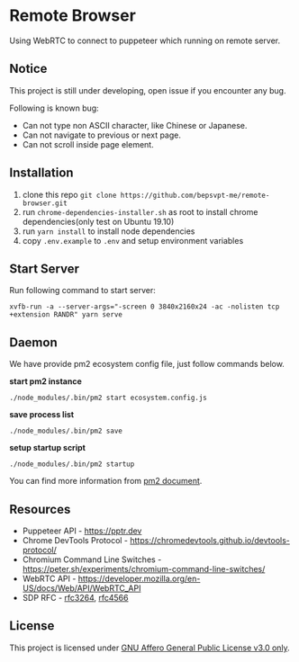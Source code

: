 # Remote Browser

Using WebRTC to connect to puppeteer which running on remote server.

## Notice

This project is still under developing, open issue if you encounter any bug.

Following is known bug:

- Can not type non ASCII character, like Chinese or Japanese.
- Can not navigate to previous or next page.
- Can not scroll inside page element.

## Installation

1. clone this repo `git clone https://github.com/bepsvpt-me/remote-browser.git`
2. run `chrome-dependencies-installer.sh` as root to install chrome dependencies(only test on Ubuntu 19.10)
3. run `yarn install` to install node dependencies
4. copy `.env.example` to `.env` and setup environment variables

## Start Server

Run following command to start server:

```shell
xvfb-run -a --server-args="-screen 0 3840x2160x24 -ac -nolisten tcp +extension RANDR" yarn serve
```

## Daemon

We have provide pm2 ecosystem config file, just follow commands below.

**start pm2 instance**

```shell
./node_modules/.bin/pm2 start ecosystem.config.js
```

**save process list**

```shell
./node_modules/.bin/pm2 save
```

**setup startup script**

```shell
./node_modules/.bin/pm2 startup
```

You can find more information from [pm2 document](https://pm2.keymetrics.io/docs/usage/startup/).

## Resources

- Puppeteer API - https://pptr.dev
- Chrome DevTools Protocol - https://chromedevtools.github.io/devtools-protocol/
- Chromium Command Line Switches - https://peter.sh/experiments/chromium-command-line-switches/
- WebRTC API - https://developer.mozilla.org/en-US/docs/Web/API/WebRTC_API
- SDP RFC - [rfc3264](https://tools.ietf.org/html/rfc3264), [rfc4566](https://tools.ietf.org/html/rfc4566)

## License

This project is licensed under [GNU Affero General Public License v3.0 only](LICENSE).
